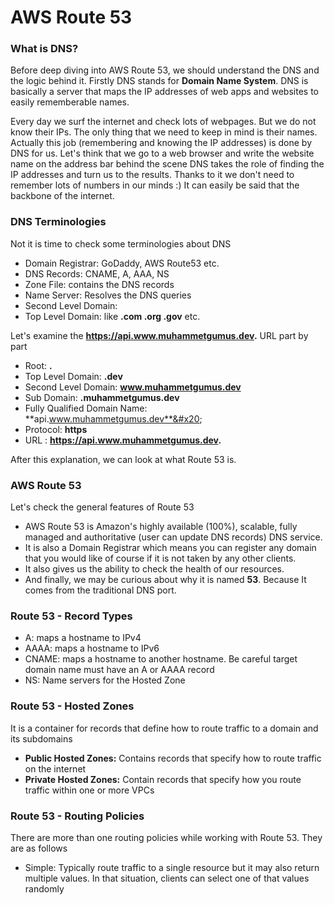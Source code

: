 # AWS Route 53

### What is DNS?

Before deep diving into AWS Route 53, we should understand the DNS and the logic behind it. Firstly DNS stands for **Domain Name System**. DNS is basically a server that maps the IP addresses of web apps and websites to easily rememberable names.

Every day we surf the internet and check lots of webpages. But we do not know their IPs. The only thing that we need to keep in mind is their names. Actually this job (remembering and knowing the IP addresses) is done by DNS for us.  Let's think that we go to a web browser and write the website name on the address bar behind the scene DNS takes the role of finding the IP addresses and turn us to the results. Thanks to it we don't need to remember lots of numbers in our minds :) It can easily be said that the backbone of the internet.

### DNS Terminologies

Not it is time to check some terminologies about DNS

* Domain Registrar: GoDaddy, AWS Route53 etc.
* DNS Records: CNAME, A, AAA, NS
* Zone File: contains the DNS records
* Name Server: Resolves the DNS queries
* Second Level Domain:
* Top Level Domain: like **.com .org .gov** etc. &#x20;

Let's examine the **https://api.www.muhammetgumus.dev.** URL part by part&#x20;

* Root: **.**
* Top Level Domain: **.dev**
* Second Level Domain: **www.muhammetgumus.dev**
* Sub Domain: **.muhammetgumus.dev**
* Fully Qualified Domain Name: **api.www.muhammetgumus.dev**&#x20;
* Protocol: **https**
* URL : **https://api.www.muhammetgumus.dev.**

After this explanation, we can look at what Route 53 is.

### AWS Route 53

Let's check the general features of Route 53

* AWS Route 53 is Amazon's highly available (100%), scalable, fully managed and authoritative (user can update DNS records) DNS service.
* It is also a Domain Registrar which means you can register any domain that you would like of course if it is not taken by any other clients.
* It also gives us the ability to check the health of our resources.&#x20;
* And finally, we may be curious about why it is named **53**. Because It comes from the traditional DNS port.

### Route 53 - Record Types

* A: maps a hostname to IPv4
* AAAA: maps a hostname to IPv6
* CNAME: maps a hostname to another hostname. Be careful target domain name must have an A or AAAA record
* NS: Name servers for the Hosted Zone

### Route 53 - Hosted Zones

It is a container for records that define how to route traffic to a domain and its subdomains

* **Public Hosted Zones:** Contains records that specify how to route traffic on the internet&#x20;
* **Private Hosted Zones:** Contain records that specify how you route traffic within one or more VPCs

### Route 53 - Routing Policies

There are more than one routing policies while working with Route 53. They are as follows

* Simple: Typically route traffic to a single resource but it may also return multiple values. In that situation, clients can select one of that values randomly
